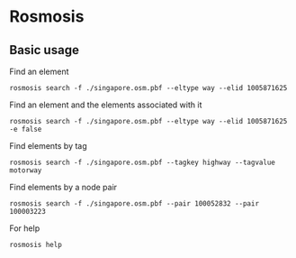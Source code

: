 # Rosmosis

## Basic usage

Find an element

`rosmosis search -f ./singapore.osm.pbf --eltype way --elid 1005871625`

Find an element and the elements associated with it

`rosmosis search -f ./singapore.osm.pbf --eltype way --elid 1005871625 -e false`

Find elements by tag

`rosmosis search -f ./singapore.osm.pbf --tagkey highway --tagvalue motorway`

Find elements by a node pair

`rosmosis search -f ./singapore.osm.pbf --pair 100052832 --pair 100003223`

For help

`rosmosis help`
